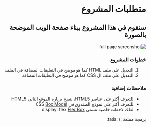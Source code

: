 <body dir="rtl">
<h1 dir="rtl">
متطلبات المشروع 
</h1>

<h2 dir="rtl">
سنقوم في هذا المشروع ببناء صفحة الويب الموضحة بالصورة
</h2>

![full page screenshot](/images/full-page.png)

<h3 dir="rtl">
خطوات المشروع
</h3>
<ol dir="rtl">
<li dir="rtl">
 التعديل على ملف HTML
 كما هو موضح في التعليقات المضافة في الملف
</li>
<li dir="rtl">
 التعديل على ملف ال CSS 
 كما هو موضح في التعليقات المضافة
</li>
</ol>

<h3 dir="rtl">
ملاحظات إضافية
</h3>
<ul dir="rtl">
<li dir="rtl">
 للتعرف أكثر على عناصر HTML5، ننصح بزيارة الموقع التالي
<a href='https://developer.mozilla.org/ar/docs/Web/Guide/HTML/HTML5/HTML5_element_list' target='_blank'>
HTML5</a>
</li>
<li dir="rtl">
 للتعرف أكثر على نموذج الصندوق في CSS
<a href='https://blog.barmej.com/2020/07/26/box-model-%d9%86%d9%85%d9%88%d8%b0%d8%ac-%d8%a7%d9%84%d8%b5%d9%86%d8%af%d9%88%d9%82/' target='_blank'>
Box Model</a>
</li>
<li dir="rtl">
 لعلك لاحظت خاصية تسمى
  display: flex
<a href='https://blog.barmej.com/2020/07/24/flex-box/' target='_blank'>
Flex Box</a>
</li>
</ul>
<p dir="rtl">
برمجة ممتعة :) :tada:
</p>

</body>
